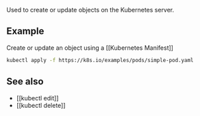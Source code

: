 Used to create or update objects on the Kubernetes server.

## Example

Create or update an object using a [[Kubernetes Manifest]]
```bash
kubectl apply -f https://k8s.io/examples/pods/simple-pod.yaml
```

## See also
- [[kubectl edit]]
- [[kubectl delete]]